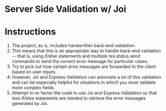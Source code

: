 # Server Side Validation w/ Joi

# Instructions
1. The project, as is, includes handwritten back-end validation.
2. This means that this is an appropriate way to handle back-end validation -- that is, using if/else statements and multiple res.status.send commands to send the correct error message for particular cases.
3. Try to pick out how certain error messages are forwarded to the client based on user inputs.
4. However, Joi and Express-Validation can automate a lot of this validation and can be especially helpful for situations in which you must validate more complex fields.
5. Attempt to re-factor the code to use Joi and Express-Validation so that less if/else statements are needed to retrieve the error messages generated by Joi.

